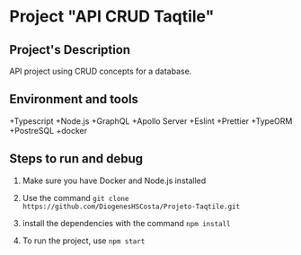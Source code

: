 # Project "API CRUD Taqtile"

## Project's Description

API project using CRUD concepts for a database.

## Environment and tools

+Typescript
+Node.js
+GraphQL
+Apollo Server
+Eslint
+Prettier
+TypeORM
+PostreSQL
+docker

## Steps to run and debug

1. Make sure you have Docker and Node.js installed

2. Use the command `git clone https://github.com/DiogenesHSCosta/Projeto-Taqtile.git`

3. install the dependencies with the command `npm install`

4. To run the project, use `npm start`
